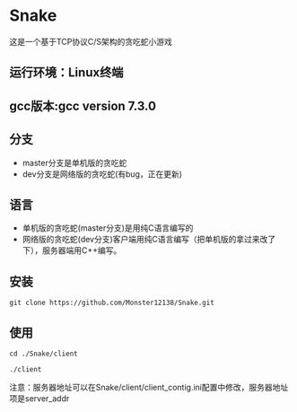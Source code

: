 # Snake
这是一个基于TCP协议C/S架构的贪吃蛇小游戏
## 运行环境：Linux终端

## gcc版本:gcc version 7.3.0 

## 分支
- master分支是单机版的贪吃蛇
- dev分支是网络版的贪吃蛇(有bug，正在更新)

## 语言
- 单机版的贪吃蛇(master分支)是用纯C语言编写的
- 网络版的贪吃蛇(dev分支)客户端用纯C语言编写（把单机版的拿过来改了下），服务器端用C++编写。

## 安装
```
git clone https://github.com/Monster12138/Snake.git
```
## 使用
```
cd ./Snake/client
```
```
./client
```
注意：服务器地址可以在Snake/client/client_contig.ini配置中修改，服务器地址项是server_addr
